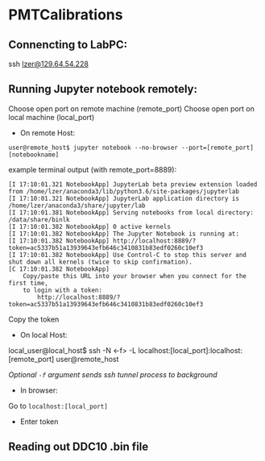 # PMTCalibrations

## Connencting to LabPC:

ssh lzer@129.64.54.228

## Running Jupyter notebook remotely:

Choose open port on remote machine (remote_port)
Choose open port on local machine (local_port)

- On remote Host:

`user@remote_host$ jupyter notebook --no-browser --port=[remote_port] [notebookname]`

example terminal output (with remote_port=8889): 
```
[I 17:10:01.321 NotebookApp] JupyterLab beta preview extension loaded from /home/lzer/anaconda3/lib/python3.6/site-packages/jupyterlab
[I 17:10:01.321 NotebookApp] JupyterLab application directory is /home/lzer/anaconda3/share/jupyter/lab
[I 17:10:01.381 NotebookApp] Serving notebooks from local directory: /data/share/binlk
[I 17:10:01.382 NotebookApp] 0 active kernels
[I 17:10:01.382 NotebookApp] The Jupyter Notebook is running at:
[I 17:10:01.382 NotebookApp] http://localhost:8889/?token=ac5337b51a13939643efb646c3410831b83edf0260c10ef3
[I 17:10:01.382 NotebookApp] Use Control-C to stop this server and shut down all kernels (twice to skip confirmation).
[C 17:10:01.382 NotebookApp]
    Copy/paste this URL into your browser when you connect for the first time,
    to login with a token:
        http://localhost:8889/?token=ac5337b51a13939643efb646c3410831b83edf0260c10ef3
```

Copy the token

- On local Host:

local_user@local_host$ ssh -N <-f> -L localhost:[local_port]:localhost:[remote_port] user@remote_host

*Optional `-f` argument sends ssh tunnel process to background*

- In browser:

Go to `localhost:[local_port]`

  - Enter token


## Reading out DDC10 .bin file

###

